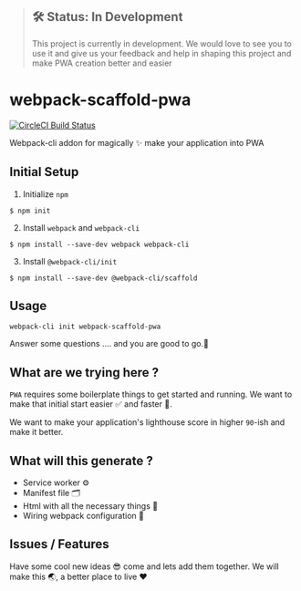 > ## 🛠 Status: In Development
> This project is currently in development. We would love to see you to use it and give us your feedback and help in shaping this project and make PWA creation better and easier


# webpack-scaffold-pwa

 [![CircleCI Build Status](https://circleci.com/gh/sendilkumarn/webpack-scaffold-pwa.svg?style=shield)](https://circleci.com/gh/sendilkumarn/webpack-scaffold-pwa)

Webpack-cli addon for magically ✨ make your application into PWA

## Initial Setup
1. Initialize `npm`
```shell
$ npm init 
```
2. Install `webpack` and `webpack-cli`
```shell
$ npm install --save-dev webpack webpack-cli
```
3. Install `@webpack-cli/init`
```shell
$ npm install --save-dev @webpack-cli/scaffold
```

## Usage
```shell
webpack-cli init webpack-scaffold-pwa
```
Answer some questions .... and you are good to go.🛫

## What are we trying here ?

`PWA` requires some boilerplate things to get started and running. We want to make that initial start easier ✅ and faster 🚀.

We want to make your application's lighthouse score in higher `90`-ish and make it better. 

## What will this generate ?

* Service worker ⚙️
* Manifest file 🗂
* Html with all the necessary things 🚀
* Wiring webpack configuration 🔌

## Issues / Features
Have some cool new ideas 😎 come and lets add them together. We will make this 🌏, a better place to live ❤️
